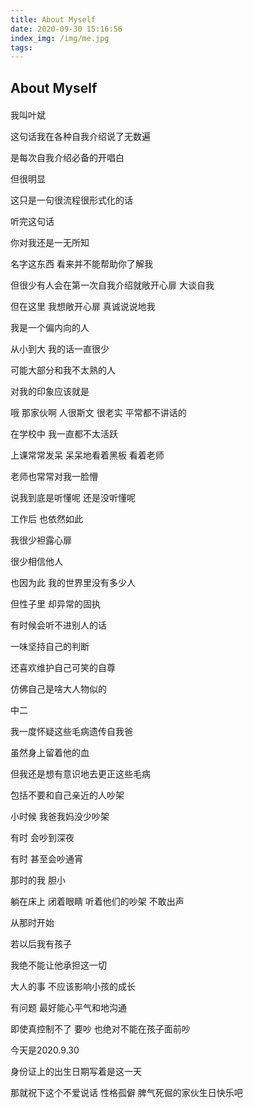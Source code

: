 ```yaml
---
title: About Myself
date: 2020-09-30 15:16:56
index_img: /img/me.jpg
tags:
---
```


## About Myself

<div id="aplayer" style="margin: 20px 0;"></div>

我叫叶斌

这句话我在各种自我介绍说了无数遍

是每次自我介绍必备的开唱白

但很明显

这只是一句很流程很形式化的话

听完这句话

你对我还是一无所知

名字这东西 看来并不能帮助你了解我

但很少有人会在第一次自我介绍就敞开心扉 大谈自我

但在这里 我想敞开心扉 真诚说说地我

我是一个偏内向的人

从小到大 我的话一直很少

可能大部分和我不太熟的人

对我的印象应该就是

哦 那家伙啊 人很斯文 很老实 平常都不讲话的

在学校中 我一直都不太活跃

上课常常发呆 呆呆地看着黑板 看着老师

老师也常常对我一脸懵

说我到底是听懂呢 还是没听懂呢

工作后 也依然如此

我很少袒露心扉

很少相信他人

也因为此 我的世界里没有多少人

但性子里 却异常的固执

有时候会听不进别人的话

一味坚持自己的判断

还喜欢维护自己可笑的自尊

仿佛自己是啥大人物似的

中二

我一度怀疑这些毛病遗传自我爸

虽然身上留着他的血

但我还是想有意识地去更正这些毛病

包括不要和自己亲近的人吵架

小时候 我爸我妈没少吵架

有时 会吵到深夜

有时 甚至会吵通宵

那时的我 胆小

躺在床上 闭着眼睛 听着他们的吵架 不敢出声

从那时开始

若以后我有孩子

我绝不能让他承担这一切

大人的事 不应该影响小孩的成长

有问题 最好能心平气和地沟通

即使真控制不了 要吵 也绝对不能在孩子面前吵

今天是2020.9.30

身份证上的出生日期写着是这一天

那就祝下这个不爱说话 性格孤僻 脾气死倔的家伙生日快乐吧

<style>
@import url('//cdn.staticfile.org/aplayer/1.10.1/APlayer.min.css')
</style>
<script src="//cdn.staticfile.org/aplayer/1.10.1/APlayer.min.js" defer></script>
<script type="text/javascript">
  var oldLoadAp = window.onload;
  window.onload = function () {
    oldLoadAp && oldLoadAp();

    new APlayer({
      container: document.getElementById('aplayer'),
      autoplay: false,
      audio: { name: 'The Story Never End', artist: 'Lauv', url: '/song/the-story-never-end.mp3', cover: '/img/the-store-never-end.jpg', }
    });
  }
</script>